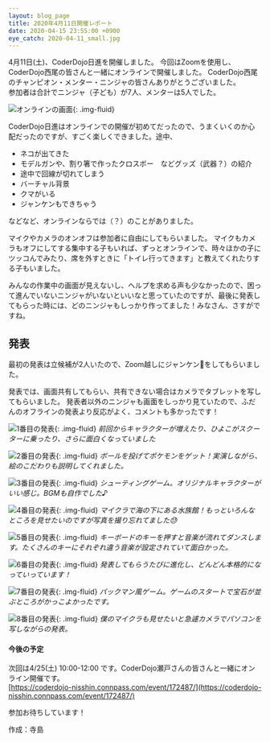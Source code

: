 ```yaml
---
layout: blog_page
title: 2020年4月11日開催レポート
date: 2020-04-15 23:55:00 +0900
eye_catch: 2020-04-11_small.jpg
---
```

4月11日(土)、CoderDojo日進を開催しました。
今回はZoomを使用し、CoderDojo西尾の皆さんと一緒にオンラインで開催しました。
CoderDojo西尾のチャンピオン・メンター・ニンジャの皆さんありがとうございました。<br />
参加者は合計でニンジャ（子ども）が7人、メンターは5人でした。

![オンラインの画面](/assets/img/2020-04-11_0.jpg){: .img-fluid}


CoderDojo日進はオンラインでの開催が初めてだったので、うまくいくのか心配だったのですが、すごく楽しくできました。途中、

* ネコが出てきた
* モデルガンや、割り箸で作ったクロスボー　などグッズ（武器？）の紹介
* 途中で回線が切れてしまう
* バーチャル背景
* クマがいる
* ジャンケンもできちゃう

などなど、オンラインならでは（？）のことがありました。

マイクやカメラのオンオフは参加者に自由にしてもらいました。
マイクもカメラもオフにしてする集中する子もいれば、ずっとオンラインで、時々ほかの子にツッコんでみたり、席を外すときに「トイレ行ってきます」と教えてくれたりする子もいました。

みんなの作業中の画面が見えないし、ヘルプを求める声も少なかったので、困って進んでいないニンジャがいないといいなと思っていたのですが、最後に発表してもらった時には、どのニンジャもしっかり作ってました！みなさん、さすがですね。

## 発表


最初の発表は立候補が2人いたので、Zoom越しにジャンケン:punch:をしてもらいました。

発表では、画面共有してもらい、共有できない場合はカメラでタブレットを写してもらいました。
発表者以外のニンジャも画面をしっかり見ていたので、ふだんのオフラインの発表より反応がよく、コメントも多かったです！

![1番目の発表](/assets/img/2020-04-11_1.jpg){: .img-fluid}
*前回からキャラクターが増えたり、ひよこがスクーターに乗ったり、さらに面白くなっていました*

![2番目の発表](/assets/img/2020-04-11_2.jpg){: .img-fluid}
*ボールを投げてポケモンをゲット！実演しながら、絵のこだわりも説明してくれました。*

![3番目の発表](/assets/img/2020-04-11_3.jpg){: .img-fluid}
*シューティングゲーム。オリジナルキャラクターがいい感じ。BGMも自作でした♪*

![4番目の発表](/assets/img/2020-04-11_4.jpg){: .img-fluid}
*マイクラで海の下にある水族館！もっといろんなところを見せたいのですが写真を撮り忘れてました:sweat:*

![5番目の発表](/assets/img/2020-04-11_5.jpg){: .img-fluid}
*キーボードのキーを押すと音楽が流れてダンスします。たくさんのキーにそれぞれ違う音楽が設定されていて面白かった。*

![6番目の発表](/assets/img/2020-04-11_6.jpg){: .img-fluid}
*発表してもらうたびに進化し、どんどん本格的になっていっています！*

![7番目の発表](/assets/img/2020-04-11_7.jpg){: .img-fluid}
*パックマン風ゲーム。ゲームのスタートで宝石が並ぶところがかっこよかったです。*

![8番目の発表](/assets/img/2020-04-11_8.jpg){: .img-fluid}
*僕のマイクラも見せたいと急遽カメラでパソコンを写しながらの発表。*



#### 今後の予定

次回は4/25(土) 10:00-12:00 です。CoderDojo瀬戸さんの皆さんと一緒にオンライン開催です。<br />
[https://coderdojo-nisshin.connpass.com/event/172487/](https://coderdojo-nisshin.connpass.com/event/172487/)

参加お待ちしています！

作成：寺島

